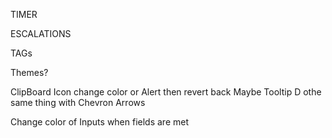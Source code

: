 TIMER

ESCALATIONS

TAGs

Themes?



ClipBoard Icon change color or Alert then revert back
Maybe Tooltip
D othe same thing with Chevron Arrows

Change color of Inputs when fields are met
